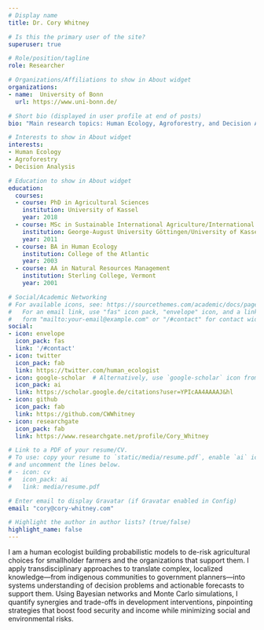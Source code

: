 ```yaml
---
# Display name
title: Dr. Cory Whitney

# Is this the primary user of the site?
superuser: true

# Role/position/tagline
role: Researcher

# Organizations/Affiliations to show in About widget
organizations:
- name:  University of Bonn
  url: https://www.uni-bonn.de/

# Short bio (displayed in user profile at end of posts)
bio: "Main research topics: Human Ecology, Agroforestry, and Decision Analysis"

# Interests to show in About widget
interests:
- Human Ecology
- Agroforestry 
- Decision Analysis

# Education to show in About widget
education:
  courses:
  - course: PhD in Agricultural Sciences
    institution: University of Kassel
    year: 2018
  - course: MSc in Sustainable International Agriculture/International Organic Agriculture
    institution: George-August University Göttingen/University of Kassel
    year: 2011
  - course: BA in Human Ecology
    institution: College of the Atlantic
    year: 2003
  - course: AA in Natural Resources Management
    institution: Sterling College, Vermont
    year: 2001

# Social/Academic Networking
# For available icons, see: https://sourcethemes.com/academic/docs/page-builder/#icons
#   For an email link, use "fas" icon pack, "envelope" icon, and a link in the
#   form "mailto:your-email@example.com" or "/#contact" for contact widget.
social:
- icon: envelope
  icon_pack: fas
  link: '/#contact'
- icon: twitter
  icon_pack: fab
  link: https://twitter.com/human_ecologist
- icon: google-scholar  # Alternatively, use `google-scholar` icon from `ai` icon pack
  icon_pack: ai
  link: https://scholar.google.de/citations?user=YPIcAA4AAAAJ&hl
- icon: github
  icon_pack: fab
  link: https://github.com/CWWhitney
- icon: researchgate
  icon_pack: fab
  link: https://www.researchgate.net/profile/Cory_Whitney

# Link to a PDF of your resume/CV.
# To use: copy your resume to `static/media/resume.pdf`, enable `ai` icons in `params.toml`, 
# and uncomment the lines below.
# - icon: cv
#   icon_pack: ai
#   link: media/resume.pdf

# Enter email to display Gravatar (if Gravatar enabled in Config)
email: "cory@cory-whitney.com"

# Highlight the author in author lists? (true/false)
highlight_name: false
---
```


I am a human ecologist building probabilistic models to de-risk agricultural choices for smallholder farmers and the organizations that support them. I apply transdisciplinary approaches to translate complex, localized knowledge—from indigenous communities to government planners—into systems understanding of decision problems and actionable forecasts to support them. Using Bayesian networks and Monte Carlo simulations, I quantify synergies and trade-offs in development interventions, pinpointing strategies that boost food security and income while minimizing social and environmental risks.
